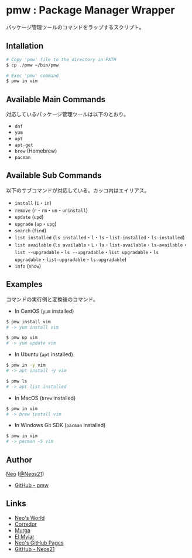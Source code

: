 # pmw : Package Manager Wrapper

パッケージ管理ツールのコマンドをラップするスクリプト。


## Intallation

```sh
# Copy 'pmw' file to the directory in PATH
$ cp ./pmw ~/bin/pmw

# Exec 'pmw' command
$ pmw in vim
```


## Available Main Commands

対応しているパッケージ管理ツールは以下のとおり。

- `dnf`
- `yum`
- `apt`
- `apt-get`
- `brew` (Homebrew)
- `pacman`


## Available Sub Commands

以下のサブコマンドが対応している。カッコ内はエイリアス。

- `install` (`i`・`in`)
- `remove` (`r`・`rm`・`un`・`uninstall`)
- `update` (`upd`)
- `upgrade` (`up`・`upg`)
- `search` (`find`)
- `list installed` (`ls installed`・`l`・`ls`・`list-installed`・`ls-installed`)
- `list available` (`ls available`・`L`・`la`・`list-available`・`ls-available`・`list --upgradable`・`ls --upgradable`・`list upgradable`・`ls upgradable`・`list-upgradable`・`ls-upgradable`)
- `info` (`show`)


## Examples

コマンドの実行例と変換後のコマンド。

- In CentOS (`yum` installed)

```sh
$ pmw install vim
# -> yum install vim

$ pmw up vim
# -> yum update vim
```

- In Ubuntu (`apt` installed)

```sh
$ pmw in -y vim
# -> apt install -y vim

$ pmw ls
# -> apt list installed
```

- In MacOS (`brew` installed)

```sh
$ pmw in vim
# -> brew install vim
```

- In Windows Git SDK (`pacman` installed)

```sh
$ pmw in vim
# -> pacman -S vim
```


## Author

[Neo](http://neo.s21.xrea.com/) ([@Neos21](https://twitter.com/Neos21))

- [GitHub - pmw](https://github.com/Neos21/pmw)


## Links

- [Neo's World](http://neo.s21.xrea.com/)
- [Corredor](http://neos21.hatenablog.com/)
- [Murga](http://neos21.hatenablog.jp/)
- [El Mylar](http://neos21.hateblo.jp/)
- [Neo's GitHub Pages](https://neos21.github.io/)
- [GitHub - Neos21](https://github.com/Neos21/)
